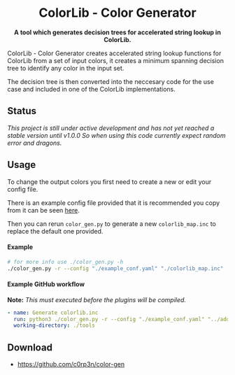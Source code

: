 <h1 align="center">
    ColorLib - Color Generator
</h1>
<p align="center">
    <strong>A tool which generates decision trees for accelerated string lookup in ColorLib.</strong>
</p>

ColorLib - Color Generator creates accelerated string lookup functions for ColorLib from a set of input colors, it creates a minimum spanning decision tree to identify any color in the input set.

The decision tree is then converted into the neccesary code for the use case and included in one of the ColorLib implementations.

## Status

*This project is still under active development and has not yet reached a stable
version until v1.0.0 So when using this code currently expect random error and
dragons.*

## Usage
To change the output colors you first need to create a new or edit your config
file.

There is an example config file provided that it is recommended you copy from it
can be seen [here](tools/example_conf.yaml).

Then you can rerun `color_gen.py` to generate a new `colorlib_map.inc` to
replace the default one provided.

#### Example
```bash
# for more info use ./color_gen.py -h
./color_gen.py -r --config "./example_conf.yaml" "./colorlib_map.inc"
```

#### Example GitHub workflow
__Note:__ _This must executed before the plugins will be compiled._
```yaml
- name: Generate colorlib.inc
  run: python3 ./color_gen.py -r --config "./example_conf.yaml" "../addons/sourcemod/scripting/include/colorlib_map.inc"
  working-directory: ./tools
```

## Download
 - https://github.com/c0rp3n/color-gen
